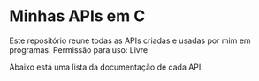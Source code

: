 # Minhas APIs em C

Este repositório reune todas as APIs criadas e usadas por mim em programas.
Permissão para uso: Livre

Abaixo está uma lista da documentação de cada API.